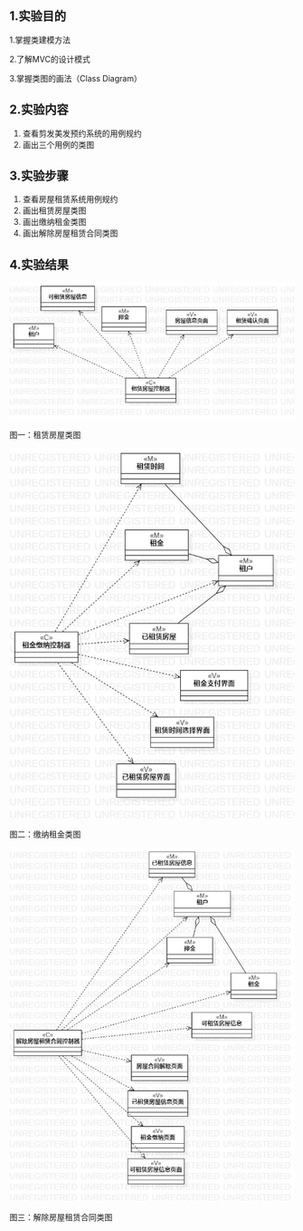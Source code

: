  ## 1.实验目的
 1.掌握类建模方法
 
 2.了解MVC的设计模式
 
 3.掌握类图的画法（Class Diagram）

 ## 2.实验内容
 1. 查看剪发美发预约系统的用例规约
 2. 画出三个用例的类图

 ## 3.实验步骤
 1. 查看房屋租赁系统用例规约
 2. 画出租赁房屋类图
 3. 画出缴纳租金类图
 4. 画出解除房屋租赁合同类图
 ## 4.实验结果
 ![租赁房屋类图](./lab45_1.jpg)
 
 图一：租赁房屋类图

 ![缴纳租金类图](./lab45_2.jpg)
 
 图二：缴纳租金类图

 ![解除房屋租赁合同类图](./lab45_3.jpg)
 
 图三：解除房屋租赁合同类图
